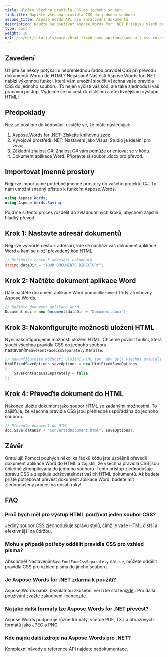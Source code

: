 ```yaml
---
title: Uložte všechna pravidla CSS do jednoho souboru
linktitle: Napište všechna pravidla CSS do jednoho souboru
second_title: Aspose.Words API pro zpracování dokumentů
description: Naučte se používat Aspose.Words for .NET k zápisu všech pravidel CSS do jednoho souboru při ukládání dokumentů pomocí HtmlFixedSaveOptions. Postupujte podle tohoto podrobného návodu, kde najdete podrobné pokyny.
type: docs
weight: 10
url: /cs/net/tutorials/words/html-fixed-save-options/save-all-css-rules-in-single-file/
---
```

## Zavedení

Už jste se někdy potýkali s nepřehlednou řadou pravidel CSS při převodu dokumentů Wordu do HTML? Nejsi sám! Naštěstí Aspose.Words for .NET nabízí výkonnou funkci, která vám umožní sloučit všechna vaše pravidla CSS do jednoho souboru. To nejen vyčistí váš kód, ale také zjednoduší váš pracovní postup. Vydejme se na cestu k čistšímu a efektivnějšímu výstupu HTML!

## Předpoklady

Než se pustíme do kódování, ujistěte se, že máte následující:

1.  Aspose.Words for .NET: Získejte knihovnu z[zde](https://releases.aspose.com/words/net/).
2. Vývojové prostředí .NET: Nastavení jako Visual Studio je ideální pro vývoj.
3. Základní znalost C#: Znalost C# vám pomůže orientovat se v kódu.
4. Dokument aplikace Word: Připravte si soubor .docx pro převod.

## Importovat jmenné prostory

Nejprve importujme potřebné jmenné prostory do vašeho projektu C#. To nám umožní snadný přístup k funkcím Aspose.Words.

```csharp
using Aspose.Words;
using Aspose.Words.Saving;
```

Pojďme si tento proces rozdělit do zvládnutelných kroků, abychom zajistili hladký převod.

## Krok 1: Nastavte adresář dokumentů

Nejprve vytvořte cestu k adresáři, kde se nachází váš dokument aplikace Word a kam se uloží převedený kód HTML.

```csharp
// Definujte cestu k adresáři dokumentů
string dataDir = "YOUR DOCUMENTS DIRECTORY";
```

## Krok 2: Načtěte dokument aplikace Word

 Dále načtěte dokument aplikace Word pomocí`Document` třídy z knihovny Aspose.Words.

```csharp
// Načtěte dokument aplikace Word
Document doc = new Document(dataDir + "Document.docx");
```

## Krok 3: Nakonfigurujte možnosti uložení HTML

 Nyní nakonfigurujeme možnosti uložení HTML. Chceme povolit funkci, která sloučí všechna pravidla CSS do jednoho souboru nastavením`SaveFontFaceCssSeparately` na`false`.

```csharp
// Nakonfigurujte možnosti uložení HTML tak, aby byla všechna pravidla CSS zapsána do jednoho souboru
HtmlFixedSaveOptions saveOptions = new HtmlFixedSaveOptions 
{ 
    SaveFontFaceCssSeparately = false 
};
```

## Krok 4: Převeďte dokument do HTML

Nakonec uložte dokument jako soubor HTML se zadanými možnostmi. To zajišťuje, že všechna pravidla CSS jsou přehledně uspořádána do jednoho souboru.

```csharp
// Převeďte dokument do HTML
doc.Save(dataDir + "ConvertedDocument.html", saveOptions);
```

## Závěr

Gratuluji! Pomocí pouhých několika řádků kódu jste úspěšně převedli dokument aplikace Word do HTML a zajistili, že všechna pravidla CSS jsou úhledně zkompilována do jednoho souboru. Tento přístup zjednodušuje správu CSS a zlepšuje udržovatelnost vašich HTML dokumentů. Až budete příště potřebovat převést dokument aplikace Word, budete mít zjednodušený proces na dosah ruky!

## FAQ

### Proč bych měl pro výstup HTML používat jeden soubor CSS?
Jediný soubor CSS zjednodušuje správu stylů, čímž je vaše HTML čistší a efektivnější na údržbu.

### Mohu v případě potřeby oddělit pravidla CSS pro vzhled písma?
 Absolutně! Nastavením`SaveFontFaceCssSeparately` na`true`, můžete oddělit pravidla CSS pro vzhled písma do jiného souboru.

### Je Aspose.Words for .NET zdarma k použití?
 Aspose.Words nabízí bezplatnou zkušební verzi ke stažení[zde](https://releases.aspose.com/) . Pro další používání zvažte zakoupení licence[zde](https://purchase.aspose.com/buy).

### Na jaké další formáty lze Aspose.Words for .NET převést?
Aspose.Words podporuje různé formáty, včetně PDF, TXT a obrazových formátů jako JPEG a PNG.

### Kde najdu další zdroje na Aspose.Words pro .NET?
 Komplexní návody a reference API najdete na[dokumentace](https://reference.aspose.com/words/net/).

